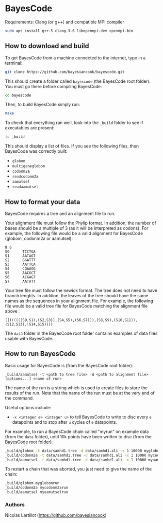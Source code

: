 # BayesCode

Requirements: Clang (or g++) and compatible MPI compiler
```bash
sudo apt install g++-5 clang-3.6 libopenmpi-dev openmpi-bin
```

## How to download and build

To get BayesCode from a machine connected to the internet, type in a terminal:

```bash
git clone https://github.com/bayesiancook/bayescode.git
```

This should create a folder called `bayescode` (the BayesCode root folder). You must go there before compiling BayesCode:

```bash
cd bayescode
```

Then, to build BayesCode simply run:

```bash
make
```

To check that everything ran well, look into the `_build`  folder to see if executables are present:

```bash
ls _build
```

This should display a list of files. If you see the following files, then BayesCode was correctly built:
* `globom`
* `multigeneglobom`
* `codonm2a`
* `readcodonm2a`
* `aamutsel`
* `readaamutsel`

## How to format your data

BayesCode requires a tree and an alignment file to run.

Your alignment file must follow the Phylip format.
In addition, the number of bases should be a multiple of 3 (as it will be interpreted as codons).
For example, the following file would be a valid alignment for BayesCode (globom, codonm2a or aamutsel):

```phylip
8 6
S0      TCCTGA
S1      AATAGT
S2      GGATTT
S3      AATTCA
S4      CGAAGG
S5      AACGCT
S6      ACGAGT
S7      AATATT
```

Your tree file must follow the newick format.
The tree does not need to have branch lenghts.
In addition, the leaves of the tree should have the same names as the sequences in your alignment file.
For example, the following file would be a valid tree file for BayesCode matching the alignment file above :

```newick
((((((((S0,S1),(S2,S3)),(S4,S5),(S6,S7))),(S8,S9),(S10,S11)),(S12,S13),(S14,S15))))
```

The `datà` folder in the BayesCode root folder contains examples of data files usable with BayesCode.

## How to run BayesCode

Basic usage for BayesCode is (from the BayesCode root folder):

```
_build/aamutsel -t <path to tree file> -d <path to alignment file> [options...] <name of run>
```
The name of the run is a string which is used to create files to store the results of the run.
Note that the name of the run must be at the very end of the command.

Useful options include:
* `-x <integer e> <integer u>` to tell BayesCode to write to disc every `e` datapoints and to stop after `u` cycles of `e` datapoints.

For example, to run a BayesCode chain called "myrun" on example data (from the `data` folder), until 10k points have been written to disc (from the BayesCode root folder):

```bash
_build/globom -t data/samhd1.tree -d data/samhd1.ali -x 1 10000 myglobomrun
_build/codonm2a -t data/samhd1.tree -d data/samhd1.ali -x 1 10000 mycodonm2arun
_build/aamutsel -t data/samhd1.tree -d data/samhd1.ali -x 1 10000 myaamutselrun
```

To restart a chain that was aborted, you just need to give the name of the chain:
```bash
_build/globom myglobomrun
_build/codonm2a mycodonm2arun
_build/aamutsel myaamutselrun
```

### Authors

Nicolas Lartillot (https://github.com/bayesiancook)
